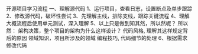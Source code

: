 开源项目学习流程
一、理解源代码
 1、运行项目，查看日志，设置断点及单步跟踪
 2、修改源代码，破坏性尝试
 3、先理解主线，排除支线，跟踪关键流程
 4、理解大概流程后使用单元测试，深入理解
 5、以上只是做到知其然，所以然呢？
 所以然：
    架构决策，整个项目的架构为什么这样设计？
    代码风格, 理解其这样规定背后的原因
    领域知识，项目所涉及的领域
    编程技巧, 代码细节的处理
 6、根据需求修改代码
